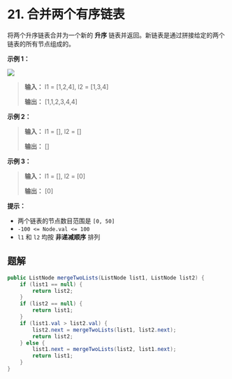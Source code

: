 # 21. 合并两个有序链表

将两个升序链表合并为一个新的 **升序**  链表并返回。新链表是通过拼接给定的两个链表的所有节点组成的。 

**示例 1：**

![](https://assets.leetcode.com/uploads/2020/10/03/merge_ex1.jpg)
> **输入：** l1 = \[1,2,4], l2 = \[1,3,4]
> 
> **输出：** \[1,1,2,3,4,4]
>

**示例 2：**

> **输入：** l1 = \[], l2 = \[]
> 
> **输出：** \[]
>

**示例 3：**

> **输入：** l1 = \[], l2 = \[0]
> 
> **输出：** \[0]
>

**提示：**

*   两个链表的节点数目范围是 `[0, 50]`
*   `-100 <= Node.val <= 100`
*   `l1` 和 `l2` 均按 **非递减顺序**  排列

## 题解

```java
public ListNode mergeTwoLists(ListNode list1, ListNode list2) {
    if (list1 == null) {
        return list2;
    }
    if (list2 == null) {
        return list1;
    }
    if (list1.val > list2.val) {
        list2.next = mergeTwoLists(list1, list2.next);
        return list2;
    } else {
        list1.next = mergeTwoLists(list2, list1.next);
        return list1;
    }
}
```